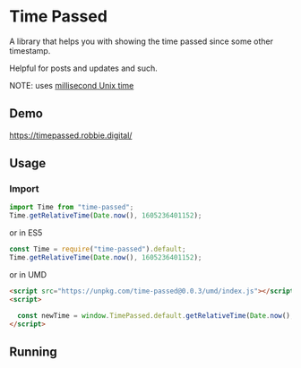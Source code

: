 # Time Passed
A library that helps you with showing the time passed since some other timestamp.

Helpful for posts and updates and such.

NOTE: uses [millisecond Unix time](https://developer.mozilla.org/en-US/docs/Web/JavaScript/Reference/Global_Objects/Date/now)

## Demo

https://timepassed.robbie.digital/

## Usage

### Import
```typescript
import Time from "time-passed";
Time.getRelativeTime(Date.now(), 1605236401152);
```

or in ES5

```typescript
const Time = require("time-passed").default;
Time.getRelativeTime(Date.now(), 1605236401152);
```

or in UMD

```html
<script src="https://unpkg.com/time-passed@0.0.3/umd/index.js"></script>
<script>

  const newTime = window.TimePassed.default.getRelativeTime(Date.now(), 1605236401152);
</script>
```

## Running
